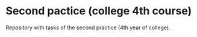 # Second pactice (college 4th course)

Repository with tasks of the second practice (4th year of college).

